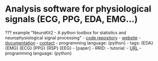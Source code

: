 # Analysis software for physiological signals (ECG, PPG, EDA, EMG...)

??? example "NeuroKit2 -  A python toolbox for statistics and neurophysiological signal processing"
    -   [code repository](https://github.com/neuropsychology/NeuroKit)
    -   [website](https://neurokit2.readthedocs.io/en/latest/introduction.html)
    -   [documentation](https://neurokit2.readthedocs.io/en/latest/introduction.html)
    -   [contact](https://github.com/neuropsychology/NeuroKit/issues)
    -   programming language: {python}
    -   tags: {EDA} {EMG} {ECG} {PPG} {RSP} {EEG}
    -   [paper]
    -   RRID:
    -   tutorial:
        -   [URL](https://neurokit.readthedocs.io/en/latest/tutorials/index.html)
        -   programming language: {python}
